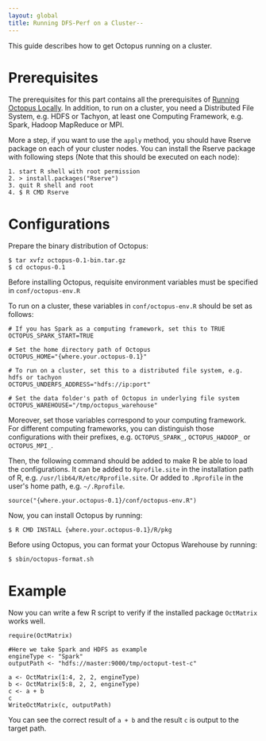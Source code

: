 ```yaml
---
layout: global
title: Running DFS-Perf on a Cluster--
---
```

This guide describes how to get Octopus running on a cluster.

# Prerequisites
The prerequisites for this part contains all the prerequisites of [Running Octopus Locally](Running-Octopus-Locally.html). In addition, to run on a cluster, you need a Distributed File System, e.g. HDFS or Tachyon, at least one Computing Framework, e.g. Spark, Hadoop MapReduce or MPI. 

More a step, if you want to use the `apply` method, you should have Rserve package on each of your cluster nodes. You can install the Rserve package with following steps (Note that this should be executed on each node):

    1. start R shell with root permission
    2. > install.packages("Rserve")
    3. quit R shell and root
    4. $ R CMD Rserve

# Configurations
Prepare the binary distribution of Octopus:

    $ tar xvfz octopus-0.1-bin.tar.gz
    $ cd octopus-0.1

Before installing Octopus, requisite environment variables must be specified in `conf/octopus-env.R`

To run on a cluster, these variables in `conf/octopus-env.R` should be set as follows:

    # If you has Spark as a computing framework, set this to TRUE
    OCTOPUS_SPARK_START=TRUE
 
    # Set the home directory path of Octopus
    OCTOPUS_HOME="{where.your.octopus-0.1}"
     
    # To run on a cluster, set this to a distributed file system, e.g. hdfs or tachyon
    OCTOPUS_UNDERFS_ADDRESS="hdfs://ip:port"
     
    # Set the data folder's path of Octopus in underlying file system
    OCTOPUS_WAREHOUSE="/tmp/octopus_warehouse"
    
Moreover, set those variables correspond to your computing framework. For different computing frameworks, you can distinguish those configurations with their prefixes, e.g. `OCTOPUS_SPARK_`, `OCTOPUS_HADOOP_` or `OCTOPUS_MPI_`.

Then, the following command should be added to make R be able to load the configurations. It can be added to `Rprofile.site` in the installation path of R, e.g. `/usr/lib64/R/etc/Rprofile.site`. Or added to `.Rprofile` in the user's home path, e.g. `~/.Rprofile`.

    source("{where.your.octopus-0.1}/conf/octopus-env.R")

Now, you can install Octopus by running:

    $ R CMD INSTALL {where.your.octopus-0.1}/R/pkg
    
Before using Octopus, you can format your Octopus Warehouse by running:

    $ sbin/octopus-format.sh

# Example
Now you can write a few R script to verify if the installed package `OctMatrix` works well.

    require(OctMatrix)
    
    #Here we take Spark and HDFS as example
    engineType <- "Spark"
    outputPath <- "hdfs://master:9000/tmp/octoput-test-c"
    
    a <- OctMatrix(1:4, 2, 2, engineType)
    b <- OctMatrix(5:8, 2, 2, engineType)
    c <- a + b
    c
    WriteOctMatrix(c, outputPath)

You can see the correct result of `a + b` and the result `c` is output to the target path.